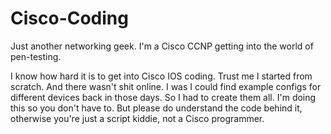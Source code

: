 # Cisco-Coding
Just another networking geek. I'm a Cisco CCNP getting into the world of pen-testing.


I know how hard it is to get into Cisco IOS coding. Trust me I started from scratch. And there wasn't shit online. I was I could find example configs for different devices back in those days. So I had to create them all. I'm doing this so you don't have to. But please do understand the code behind it, otherwise you're just a script kiddie, not a Cisco programmer.
